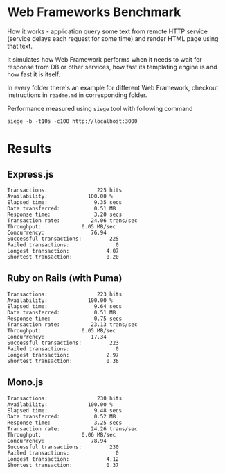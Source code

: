 # Web Frameworks Benchmark

How it works - application query some text from remote HTTP service (service delays each
request for some time) and render HTML page using that text.

It simulates how Web Framework performs when it needs to wait for response from DB or
other services, how fast its templating engine is and how fast it is itself.

In every folder there's an example for different Web Framework, checkout instructions in `readme.md` in corresponding folder.

Performance measured using `siege` tool with following command

    siege -b -t10s -c100 http://localhost:3000

# Results

## Express.js

```
Transactions:		         225 hits
Availability:		      100.00 %
Elapsed time:		        9.35 secs
Data transferred:	        0.51 MB
Response time:		        3.20 secs
Transaction rate:	       24.06 trans/sec
Throughput:		        0.05 MB/sec
Concurrency:		       76.94
Successful transactions:         225
Failed transactions:	           0
Longest transaction:	        4.07
Shortest transaction:	        0.20
```

## Ruby on Rails (with Puma)

```
Transactions:		         223 hits
Availability:		      100.00 %
Elapsed time:		        9.64 secs
Data transferred:	        0.51 MB
Response time:		        0.75 secs
Transaction rate:	       23.13 trans/sec
Throughput:		        0.05 MB/sec
Concurrency:		       17.34
Successful transactions:         223
Failed transactions:	           0
Longest transaction:	        2.97
Shortest transaction:	        0.36
```

## Mono.js

```
Transactions:		         230 hits
Availability:		      100.00 %
Elapsed time:		        9.48 secs
Data transferred:	        0.52 MB
Response time:		        3.25 secs
Transaction rate:	       24.26 trans/sec
Throughput:		        0.06 MB/sec
Concurrency:		       78.94
Successful transactions:         230
Failed transactions:	           0
Longest transaction:	        4.12
Shortest transaction:	        0.37
```